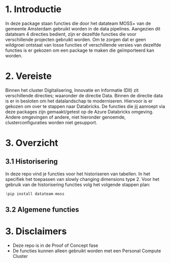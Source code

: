 # 1. Introductie
In deze package staan functies die door het datateam MOSS+ van de gemeente Amsterdam gebruikt worden in de data pipelines. Aangezien dit datateam 4 directies bedient, zijn er dezelfde functies die voor verschillende projecten gebruikt worden. Om te zorgen dat er geen wildgroei ontstaat van losse functies of verschillende versies van dezelfde functies is er gekozen om een package te maken die geïmporteerd kan worden.


# 2. Vereiste
Binnen het cluster Digitalisering, Innovatie en Informatie (DII) zit verschillende directies; waaronder de directie Data. Binnen de directie data is er in besloten om het datalandschap te moderniseren. Hiervoor is er gekozen om over te stappen naar Databricks. De functies die jij aanroept via deze packages zijn gemaakt/getest op de Azure Databricks omgeving. Andere omgevingen of andere, niet hieronder genoemde, clusterconfiguraties worden niet gesupport. 

# 3. Overzicht

## 3.1 Historisering
In deze repo vind je functies voor het historiseren van tabellen. In het specifiek het toepassen van slowly changing dimensions type 2. 
Voor het gebruik van de historisering functies volg het volgende stappen plan:

```python
!pip install datateam-moss
```

## 3.2 Algemene functies


# 3. Disclaimers
- Deze repo is in de Proof of Concept fase
- De functies kunnen alleen gebruikt worden met een Personal Compute Cluster

